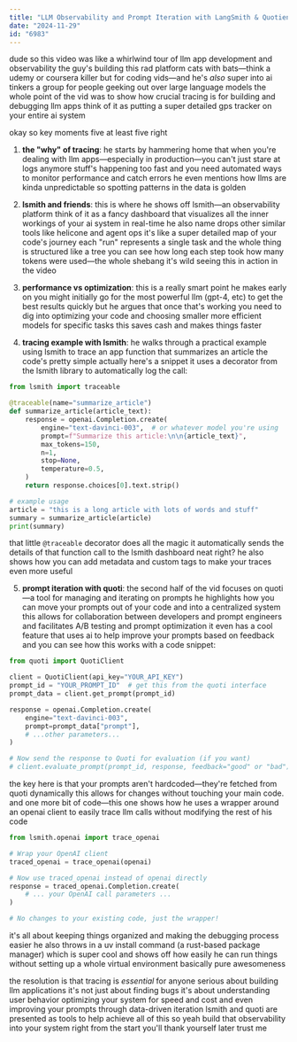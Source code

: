 ```yaml
---
title: "LLM Observability and Prompt Iteration with LangSmith & Quotient AI"
date: "2024-11-29"
id: "6983"
---
```


dude so this video was like a whirlwind tour of llm app development and observability the guy's building this rad platform cats with bats—think a udemy or coursera killer but for coding vids—and he's _also_ super into ai tinkers a group for people geeking out over large language models the whole point of the vid was to show how crucial tracing is for building and debugging llm apps think of it as putting a super detailed gps tracker on your entire ai system

okay so key moments five at least five right

1. **the "why" of tracing**: he starts by hammering home that when you're dealing with llm apps—especially in production—you can't just stare at logs anymore stuff's happening too fast and you need automated ways to monitor performance and catch errors he even mentions how llms are kinda unpredictable so spotting patterns in the data is golden

2. **lsmith and friends**: this is where he shows off lsmith—an observability platform think of it as a fancy dashboard that visualizes all the inner workings of your ai system in real-time he also name drops other similar tools like helicone and agent ops it's like a super detailed map of your code's journey each "run" represents a single task and the whole thing is structured like a tree you can see how long each step took how many tokens were used—the whole shebang it's wild seeing this in action in the video

3. **performance vs optimization**: this is a really smart point he makes early on you might initially go for the most powerful llm (gpt-4, etc) to get the best results quickly but he argues that once that's working you need to dig into optimizing your code and choosing smaller more efficient models for specific tasks this saves cash and makes things faster

4. **tracing example with lsmith**: he walks through a practical example using lsmith to trace an app function that summarizes an article the code's pretty simple actually here's a snippet it uses a decorator from the lsmith library to automatically log the call:

```python
from lsmith import traceable

@traceable(name="summarize_article")
def summarize_article(article_text):
    response = openai.Completion.create(
        engine="text-davinci-003",  # or whatever model you're using
        prompt=f"Summarize this article:\n\n{article_text}",
        max_tokens=150,
        n=1,
        stop=None,
        temperature=0.5,
    )
    return response.choices[0].text.strip()

# example usage
article = "this is a long article with lots of words and stuff"
summary = summarize_article(article)
print(summary)
```

that little `@traceable` decorator does all the magic it automatically sends the details of that function call to the lsmith dashboard neat right? he also shows how you can add metadata and custom tags to make your traces even more useful

5. **prompt iteration with quoti**: the second half of the vid focuses on quoti—a tool for managing and iterating on prompts he highlights how you can move your prompts out of your code and into a centralized system this allows for collaboration between developers and prompt engineers and facilitates A/B testing and prompt optimization it even has a cool feature that uses ai to help improve your prompts based on feedback and you can see how this works with a code snippet:

```python
from quoti import QuotiClient

client = QuotiClient(api_key="YOUR_API_KEY")
prompt_id = "YOUR_PROMPT_ID"  # get this from the quoti interface
prompt_data = client.get_prompt(prompt_id)

response = openai.Completion.create(
    engine="text-davinci-003",
    prompt=prompt_data["prompt"],
    # ...other parameters...
)

# Now send the response to Quoti for evaluation (if you want)
# client.evaluate_prompt(prompt_id, response, feedback="good" or "bad")

```

the key here is that your prompts aren't hardcoded—they're fetched from quoti dynamically this allows for changes without touching your main code. and one more bit of code—this one shows how he uses a wrapper around an openai client to easily trace llm calls without modifying the rest of his code

```python
from lsmith.openai import trace_openai

# Wrap your OpenAI client
traced_openai = trace_openai(openai)

# Now use traced_openai instead of openai directly
response = traced_openai.Completion.create(
    # ... your OpenAI call parameters ...
)

# No changes to your existing code, just the wrapper!
```

it's all about keeping things organized and making the debugging process easier he also throws in a uv install command (a rust-based package manager) which is super cool and shows off how easily he can run things without setting up a whole virtual environment basically pure awesomeness

the resolution is that tracing is _essential_ for anyone serious about building llm applications it's not just about finding bugs it's about understanding user behavior optimizing your system for speed and cost and even improving your prompts through data-driven iteration lsmith and quoti are presented as tools to help achieve all of this so yeah build that observability into your system right from the start you'll thank yourself later trust me
